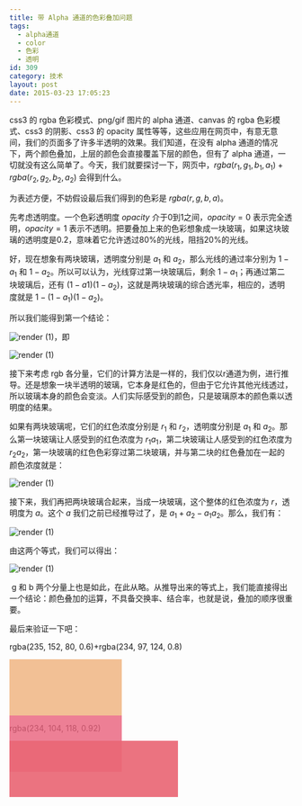 ```yaml
---
title: 带 Alpha 通道的色彩叠加问题
tags:
  - alpha通道
  - color
  - 色彩
  - 透明
id: 309
category: 技术
layout: post
date: 2015-03-23 17:05:23
---
```


css3 的 rgba 色彩模式、png/gif 图片的 alpha 通道、canvas 的 rgba 色彩模式、css3 的阴影、css3 的 opacity 属性等等，这些应用在网页中，有意无意间，我们的页面多了许多半透明的效果。我们知道，在没有 alpha 通道的情况下，两个颜色叠加，上层的颜色会直接覆盖下层的颜色，但有了 alpha 通道，一切就没有这么简单了。今天，我们就要探讨一下，网页中，$rgba(r_1, g_1, b_1, a_1) + rgba(r_2, g_2, b_2, a_2)$ 会得到什么。

为表述方便，不妨假设最后我们得到的色彩是 $rgba(r, g, b, a)$。

先考虑透明度。一个色彩透明度 $opacity$ 介于0到1之间，$opacity=0$ 表示完全透明，$opacity=1$ 表示不透明。把要叠加上来的色彩想象成一块玻璃，如果这块玻璃的透明度是0.2，意味着它允许透过80%的光线，阻挡20%的光线。

好，现在想象有两块玻璃，透明度分别是 $a_1$ 和 $a_2$，那么光线的通过率分别为 $1-a_1$ 和 $1-a_2$。所以可以认为，光线穿过第一块玻璃后，剩余 $1-a_1$；再通过第二块玻璃后，还有 $(1-a1)(1-a_2)$，这就是两块玻璃的综合透光率，相应的，透明度就是 $1-(1-a_1)(1-a_2)$。

所以我们能得到第一个结论：

![render (1)](http://www.zhouhua.info/wp-content/uploads/2015/03/render-11.gif)，即

![render (1)](http://www.zhouhua.info/wp-content/uploads/2015/03/render-12.gif)

接下来考虑 rgb 各分量，它们的计算方法是一样的，我们仅以r通道为例，进行推导。还是想象一块半透明的玻璃，它本身是红色的，但由于它允许其他光线透过，所以玻璃本身的颜色会变淡。人们实际感受到的颜色，只是玻璃原本的颜色乘以透明度的结果。

如果有两块玻璃呢，它们的红色浓度分别是 $r_1$ 和 $r_2$，透明度分别是 $a_1$ 和 $a_2$。那么第一块玻璃让人感受到的红色浓度为 $r_1 a_1$，第二块玻璃让人感受到的红色浓度为 $r_2 a_2$，第一块玻璃的红色色彩穿过第二块玻璃，并与第二块的红色叠加在一起的颜色浓度就是：

![render (1)](http://www.zhouhua.info/wp-content/uploads/2015/03/render-13.gif)

接下来，我们再把两块玻璃合起来，当成一块玻璃，这个整体的红色浓度为 $r$，透明度为 $a$。这个 $a$ 我们之前已经推导过了，是 $a_1+a_2-a_1 a_2$。那么，我们有：

![render (1)](http://www.zhouhua.info/wp-content/uploads/2015/03/render-14.gif)

由这两个等式，我们可以得出：

![render (1)](http://www.zhouhua.info/wp-content/uploads/2015/03/render-1.gif)

 g 和 b 两个分量上也是如此，在此从略。从推导出来的等式上，我们能直接得出一个结论：颜色叠加的运算，不具备交换率、结合率，也就是说，叠加的顺序很重要。

最后来验证一下吧：

rgba(235, 152, 80, 0.6)+rgba(234, 97, 124, 0.8)

<div class="container-color">
    <div data-color="235,152,80,0.6" width="200" height="100" class="leftSample backgroundSample"></div>
    <div data-color="234,97,124,0.8" width="200" height="100" class="rightSample backgroundSample"></div>
</div>

rgba(234, 104, 118, 0.92)

<div class="container-color">
    <div data-color="234,104,118,0.92" class="backgroundSample"></div>
</div>

<style>
.container-color {
    width: 300px;
    height: 100px;
    position: relative;
}
.backgroundSample {
    width: 100%;
    height: 100%;
    background: rgba(234,104,118,.92);
}
.leftSample {
    width: 200px;
    height: 100px;
    left: 0;
    top 0;
    background: rgba(235,152,80,.6);
}
.rightSample {
    width: 200px;
    height: 100px;
    right: 0;
    top: 0;
    background: rgba(234,97,124,.8);
}
</style>
